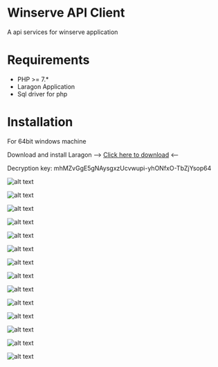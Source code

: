 Winserve API Client
=======================

A api services for winserve application

Requirements
============

* PHP >= 7.*
* Laragon Application
* Sql driver for php

Installation
============

For 64bit windows machine 


Download and install Laragon --> 
[Click here to download](https://mega.nz/#!Xf5CyAiT) <-- 

Decryption key: mhMZvGgE5gNAysgxzUcvwupi-yhONfxO-TbZjYsop64

![alt text](https://github.com/davidgualvez/enoc-loyalty-api/blob/master/installation/laragon%20window.png)

![alt text](https://github.com/davidgualvez/enoc-loyalty-api/blob/master/installation/cmdr-cd-to-directory.png)

![alt text](https://github.com/davidgualvez/enoc-loyalty-api/blob/master/installation/cmdr-composer-install.png)

![alt text](https://github.com/davidgualvez/enoc-loyalty-api/blob/master/installation/cmdr-copying-env.png)

![alt text](https://github.com/davidgualvez/enoc-loyalty-api/blob/master/installation/cmdr-key-generate.png)

![alt text](https://github.com/davidgualvez/enoc-loyalty-api/blob/master/installation/cmdr-editing-env-for-db-credential.png)

![alt text](https://github.com/davidgualvez/enoc-loyalty-api/blob/master/installation/cmdr-update-env.png)

![alt text](https://github.com/davidgualvez/enoc-loyalty-api/blob/master/installation/cmdr-config-cache.png) 

![alt text](https://github.com/davidgualvez/enoc-loyalty-api/blob/master/installation/php-sql-driver-dll.png) 

![alt text](https://github.com/davidgualvez/enoc-loyalty-api/blob/master/installation/selecting-sql-driver.jpg)

![alt text](https://github.com/davidgualvez/enoc-loyalty-api/blob/master/installation/clicking-settings.png)

![alt text](https://github.com/davidgualvez/enoc-loyalty-api/blob/master/installation/laragon-auto-startup-config.png)

![alt text](https://github.com/davidgualvez/enoc-loyalty-api/blob/master/installation/laragon-starting-server.png)

![alt text](https://github.com/davidgualvez/enoc-loyalty-api/blob/master/installation/done.png)